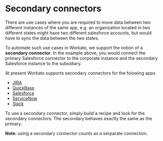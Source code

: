 # Secondary connectors
There are use cases where you are required to move data between two different instances of the same app, e.g. an organization located in two different states might have two different salesforce accounts, but would have to sync the data between the two states.

To automate such use cases in Workato, we support the notion of a **secondary connector**. In the example above, you would connect the primary Salesforce connector to the corporate instance and the secondary Salesforce instance to the subsidiary.

At present Workato supports secondary connectors for the folowing apps
* [JIRA](https://www.workato.com/integrations/jira)
* [QuickBase](https://www.workato.com/integrations/quickbase) 
* [Salesforce](https://www.workato.com/integrations/salesforce)
* [ServiceNow](https://www.workato.com/integrations/service_now)
* [Slack](https://www.workato.com/integrations/slack) 

To use a secondary connector, simply build a recipe and look for the secondary connectors. The secondary behaves exactly the same as the primary.

**Note**: using a secondary connector counts as a serparate connection.
